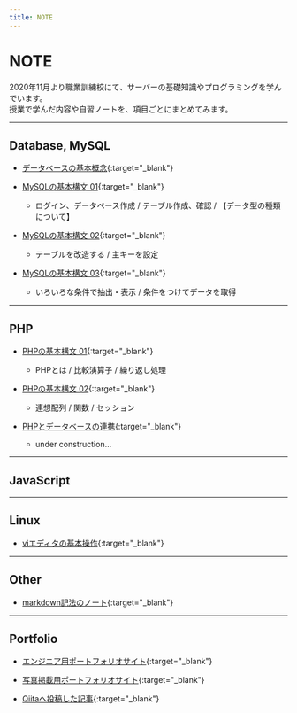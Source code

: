 ```yaml
---
title: NOTE
---
```


# NOTE
2020年11月より職業訓練校にて、サーバーの基礎知識やプログラミングを学んでいます。  
授業で学んだ内容や自習ノートを、項目ごとにまとめてみます。  

---

## Database, MySQL  
* [データベースの基本概念](note/database_01.md){:target="_blank"}  

* [MySQLの基本構文 01](note/mysql_01.md){:target="_blank"}  
  - ログイン、データベース作成 / テーブル作成、確認 / 【データ型の種類について】  

* [MySQLの基本構文 02](note/mysql_02.md){:target="_blank"}  
  - テーブルを改造する / 主キーを設定  

* [MySQLの基本構文 03](note/mysql_03.md){:target="_blank"}  
  - いろいろな条件で抽出・表示 / 条件をつけてデータを取得  

---

## PHP
* [PHPの基本構文 01](note/php_01.md){:target="_blank"}  
  - PHPとは / 比較演算子 / 繰り返し処理  

* [PHPの基本構文 02](note/php_02.md){:target="_blank"}  
  - 連想配列 / 関数 / セッション  

* [PHPとデータベースの連携](){:target="_blank"}  
  - under construction...  

---

## JavaScript  

---

## Linux  
* [viエディタの基本操作](note/vieditor.md){:target="_blank"}  

---

## Other
* [markdown記法のノート](note/markdown.md){:target="_blank"}  

---  

## Portfolio
* [エンジニア用ポートフォリオサイト](https://shoheiphoto.github.io/00/portfolio/){:target="_blank"}  

* [写真掲載用ポートフォリオサイト](https://shoheiphoto.github.io/00/){:target="_blank"}  

* [Qiitaへ投稿した記事](https://qiita.com/suitoupen){:target="_blank"}  

